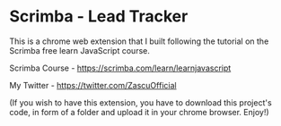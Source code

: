 # Scrimba - Lead Tracker

This is a chrome web extension that I built following the tutorial on the Scrimba free learn JavaScript course.

Scrimba Course - https://scrimba.com/learn/learnjavascript

My Twitter - https://twitter.com/ZascuOfficial

(If you wish to have this extension, you have to download this project's code, in form of a folder and upload it in your chrome browser. Enjoy!)

